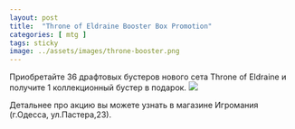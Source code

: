 ```yaml
---
layout: post
title:  "Throne of Eldraine Booster Box Promotion"
categories: [ mtg ]
tags: sticky
image: ../assets/images/throne-booster.png
---
```


Приобретайте 36 драфтовых бустеров нового сета Throne of Eldraine и получите 1 коллекционный бустер в подарок. 
![](https://media.wizards.com/2019/images/daily/gudy4flWSL.png)

Детальнее про акцию вы можете узнать в магазине Игромания (г.Одесса, ул.Пастера,23). 